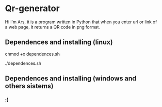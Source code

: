 # Qr-generator

Hi i'm Ars, it is a program written in Python that when you enter  url or link of a web page, it returns a QR code in png format.


## Dependences and installing (linux)

chmod +x dependences.sh

./dependences.sh

## Dependences and installing (windows and others sistems)




### :)
